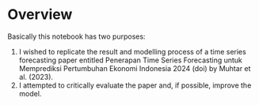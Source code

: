 # Overview
Basically this notebook has two purposes:

1) I wished to replicate the result and modelling process of a time series forecasting paper entitled Penerapan Time Series Forecasting untuk Memprediksi Pertumbuhan Ekonomi Indonesia 2024 (doi) by Muhtar et al. (2023).
2) I attempted to critically evaluate the paper and, if possible, improve the model.